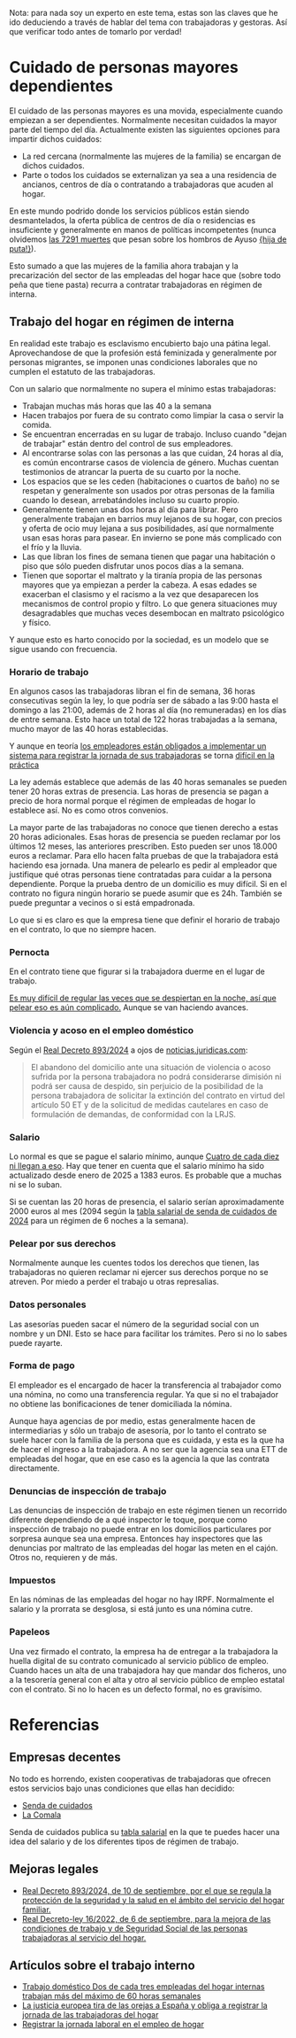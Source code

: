 Nota: para nada soy un experto en este tema, estas son las claves que he ido deduciendo a través de hablar del tema con trabajadoras y gestoras. Así que verificar todo antes de tomarlo por verdad!

# Cuidado de personas mayores dependientes

El cuidado de las personas mayores es una movida, especialmente cuando empiezan a ser dependientes. Normalmente necesitan cuidados la mayor parte del tiempo del día. Actualmente existen las siguientes opciones para impartir dichos cuidados:

- La red cercana (normalmente las mujeres de la familia) se encargan de dichos cuidados.
- Parte o todos los cuidados se externalizan ya sea a una residencia de ancianos, centros de día o contratando a trabajadoras que acuden al hogar.

En este mundo podrido donde los servicios públicos están siendo desmantelados, la oferta pública de centros de día o residencias es insuficiente y generalmente en manos de políticas incompetentes (nunca olvidemos [las 7291 muertes](https://www.elsaltodiario.com/residencias-mayores/7291-muertes-explicacion-familiares-residencias-denuncian-ayuso-sigue-bloqueando-verdad) que pesan sobre los hombros de Ayuso [{hija de puta!}](https://www.youtube.com/@quietotodoelmundo)).

Esto sumado a que las mujeres de la familia ahora trabajan y la precarización del sector de las empleadas del hogar hace que (sobre todo peña que tiene pasta) recurra a contratar trabajadoras en régimen de interna.

## Trabajo del hogar en régimen de interna

En realidad este trabajo es esclavismo encubierto bajo una pátina legal. Aprovechandose de que la profesión está feminizada y generalmente por personas migrantes, se imponen unas condiciones laborales que no cumplen el estatuto de las trabajadoras.

Con un salario que normalmente no supera el mínimo estas trabajadoras:

- Trabajan muchas más horas que las 40 a la semana
- Hacen trabajos por fuera de su contrato como limpiar la casa o servir la comida.
- Se encuentran encerradas en su lugar de trabajo. Incluso cuando "dejan de trabajar" están dentro del control de sus empleadores.
- Al encontrarse solas con las personas a las que cuidan, 24 horas al día, es común encontrarse casos de violencia de género. Muchas cuentan testimonios de atrancar la puerta de su cuarto por la noche.
- Los espacios que se les ceden (habitaciones o cuartos de baño) no se respetan y generalmente son usados por otras personas de la familia cuando lo desean, arrebatándoles incluso su cuarto propio.
- Generalmente tienen unas dos horas al día para librar. Pero generalmente trabajan en barrios muy lejanos de su hogar, con precios y oferta de ocio muy lejana a sus posibilidades, así que normalmente usan esas horas para pasear. En invierno se pone más complicado con el frío y la lluvia.
- Las que libran los fines de semana tienen que pagar una habitación o piso que sólo pueden disfrutar unos pocos días a la semana.
- Tienen que soportar el maltrato y la tiranía propia de las personas mayores que ya empiezan a perder la cabeza. A esas edades se exacerban el clasismo y el racismo a la vez que desaparecen los mecanismos de control propio y filtro. Lo que genera situaciones muy desagradables que muchas veces desembocan en maltrato psicológico y físico.

Y aunque esto es harto conocido por la sociedad, es un modelo que se sigue usando con frecuencia.

### Horario de trabajo

En algunos casos las trabajadoras libran el fin de semana, 36 horas consecutivas según la ley, lo que podría ser de sábado a las 9:00 hasta el domingo a las 21:00, además de 2 horas al día (no remuneradas) en los días de entre semana. Esto hace un total de 122 horas trabajadas a la semana, mucho mayor de las 40 horas establecidas.

Y aunque en teoría [los empleadores están obligados a implementar un sistema para registrar la jornada de sus trabajadoras](https://www.elsaltodiario.com/trabajo-domestico/justicia-europea-tira-orejas-espana-obliga-registrar-jornada-trabajadoras-del-hogar) se torna [difícil en la práctica](https://www.elsaltodiario.com/trabajo-domestico/registrar-jornada-laboral-empleo-hogar)

La ley además establece que además de las 40 horas semanales se pueden tener 20 horas extras de presencia. Las horas de presencia se pagan a precio de hora normal porque el régimen de empleadas de hogar lo establece así. No es como otros convenios.

La mayor parte de las trabajadoras no conoce que tienen derecho a estas 20 horas adicionales. Esas horas de presencia se pueden reclamar por los últimos 12 meses, las anteriores prescriben. Esto pueden ser unos 18.000 euros a reclamar. Para ello hacen falta pruebas de que la trabajadora está haciendo esa jornada. Una manera de pelearlo es pedir al empleador que justifique qué otras personas tiene contratadas para cuidar a la persona dependiente. Porque la prueba dentro de un domicilio es muy difícil. Si en el contrato no figura ningún horario se puede asumir que es 24h. También se puede preguntar a vecinos o si está empadronada.

Lo que si es claro es que la empresa tiene que definir el horario de trabajo en el contrato, lo que no siempre hacen.

### Pernocta

En el contrato tiene que figurar si la trabajadora duerme en el lugar de trabajo.

[Es muy difícil de regular las veces que se despiertan en la noche, así que pelear eso es aún complicado.](https://www.elsaltodiario.com/trabajo-domestico/registrar-jornada-laboral-empleo-hogar) Aunque se van haciendo avances.

### Violencia y acoso en el empleo doméstico

Según el [Real Decreto 893/2024](https://www.boe.es/buscar/act.php?id=BOE-A-2024-18182) a ojos de [noticias.juridicas.com](https://noticias.juridicas.com/actualidad/noticias/19543-real-decreto-893-2024:-nuevos-derechos-laborales-para-las-empleadas-de-hogar-y-de-ayuda-a-domicilio-/):

> El abandono del domicilio ante una situación de violencia o acoso sufrida por la persona trabajadora no podrá considerarse dimisión ni podrá ser causa de despido, sin perjuicio de la posibilidad de la persona trabajadora de solicitar la extinción del contrato en virtud del artículo 50 ET y de la solicitud de medidas cautelares en caso de formulación de demandas, de conformidad con la LRJS.

### Salario

Lo normal es que se pague el salario mínimo, aunque [Cuatro de cada diez ni llegan a eso](https://www.elsaltodiario.com/trabajo-domestico/empleadas-hogar-internas-trabajan-maximo-60-horas-semanales). Hay que tener en cuenta que el salario mínimo ha sido actualizado desde enero de 2025 a 1383 euros. Es probable que a muchas ni se lo suban.

Si se cuentan las 20 horas de presencia, el salario serían aproximadamente 2000 euros al mes (2094 según la [tabla salarial de senda de cuidados de 2024](https://www.sendadecuidados.org/cuidados-en-el-hogar/tablas-salariales/) para un régimen de 6 noches a la semana).

### Pelear por sus derechos

Normalmente aunque les cuentes todos los derechos que tienen, las trabajadoras no quieren reclamar ni ejercer sus derechos porque no se atreven. Por miedo a perder el trabajo u otras represalias.

### Datos personales

Las asesorías pueden sacar el número de la seguridad social con un nombre y un DNI. Esto se hace para facilitar los trámites. Pero si no lo sabes puede rayarte.

### Forma de pago

El empleador es el encargado de hacer la transferencia al trabajador como una nómina, no como una transferencia regular. Ya que si no el trabajador no obtiene las bonificaciones de tener domiciliada la nómina.

Aunque haya agencias de por medio, estas generalmente hacen de intermediarias y sólo un trabajo de asesoría, por lo tanto el contrato se suele hacer con la familia de la persona que es cuidada, y esta es la que ha de hacer el ingreso a la trabajadora. A no ser que la agencia sea una ETT de empleadas del hogar, que en ese caso es la agencia la que las contrata directamente.

### Denuncias de inspección de trabajo

Las denuncias de inspección de trabajo en este régimen tienen un recorrido diferente dependiendo de a qué inspector le toque, porque como inspección de trabajo no puede entrar en los domicilios particulares por sorpresa aunque sea una empresa. Entonces hay inspectores que las denuncias por maltrato de las empleadas del hogar las meten en el cajón. Otros no, requieren y de más.

### Impuestos

En las nóminas de las empleadas del hogar no hay IRPF. Normalmente el salario y la prorrata se desglosa, si está junto es una nómina cutre.

### Papeleos

Una vez firmado el contrato, la empresa ha de entregar a la trabajadora la huella digital de su contrato comunicado al servicio público de empleo. Cuando haces un alta de una trabajadora hay que mandar dos ficheros, uno a la tesorería general con el alta y otro al servicio público de empleo estatal con el contrato. Si no lo hacen es un defecto formal, no es gravísimo.

# Referencias

## Empresas decentes

No todo es horrendo, existen cooperativas de trabajadoras que ofrecen estos servicios bajo unas condiciones que ellas han decidido:

- [Senda de cuidados](https://www.sendadecuidados.org/)
- [La Comala](https://www.lacomala.org/)

Senda de cuidados publica su [tabla salarial](https://www.sendadecuidados.org/cuidados-en-el-hogar/tablas-salariales/) en la que te puedes hacer una idea del salario y de los diferentes tipos de régimen de trabajo.

## Mejoras legales

- [Real Decreto 893/2024, de 10 de septiembre, por el que se regula la protección de la seguridad y la salud en el ámbito del servicio del hogar familiar.](https://www.boe.es/buscar/act.php?id=BOE-A-2024-18182)
- [Real Decreto-ley 16/2022, de 6 de septiembre, para la mejora de las condiciones de trabajo y de Seguridad Social de las personas trabajadoras al servicio del hogar.](https://www.boe.es/diario_boe/txt.php?id=BOE-A-2022-14680)

## Artículos sobre el trabajo interno

- [
  Trabajo doméstico
  Dos de cada tres empleadas del hogar internas trabajan más del máximo de 60 horas semanales ](https://www.elsaltodiario.com/trabajo-domestico/empleadas-hogar-internas-trabajan-maximo-60-horas-semanales)
- [La justicia europea tira de las orejas a España y obliga a registrar la jornada de las trabajadoras del hogar](https://www.elsaltodiario.com/trabajo-domestico/justicia-europea-tira-orejas-espana-obliga-registrar-jornada-trabajadoras-del-hogar)
- [Registrar la jornada laboral en el empleo de hogar](https://www.elsaltodiario.com/trabajo-domestico/registrar-jornada-laboral-empleo-hogar)
